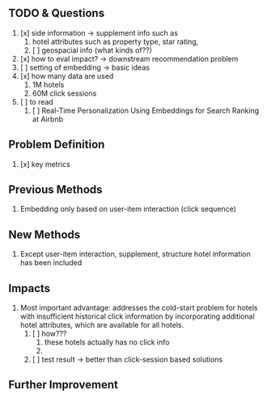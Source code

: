 

## TODO & Questions

1. [x] side information -> supplement info such as 
    1. hotel attributes such as property type, star rating, 
    2. [ ] geospacial info (what kinds of??)
2. [x] how to eval impact? -> downstream recommendation problem
3. [ ] setting of embedding -> basic ideas
4. [x] how many data are used
    1. 1M hotels
    2. 60M click sessions
5. [ ] to read
    1. [ ] Real-Time Personalization Using Embeddings for Search Ranking at Airbnb 

## Problem Definition

1. [x] key metrics

## Previous Methods

1. Embedding only based on user-item interaction (click sequence)

## New Methods

1. Except user-item interaction, supplement, structure hotel information has been included

## Impacts

1. Most important advantage: addresses the cold-start problem for hotels with insufficient
historical click information by incorporating additional hotel attributes, which are available for all hotels.
    1. [ ] how???
        1. these hotels actually has no click info
        2. 
    2. [ ] test result -> better than click-session based solutions

## Further Improvement

